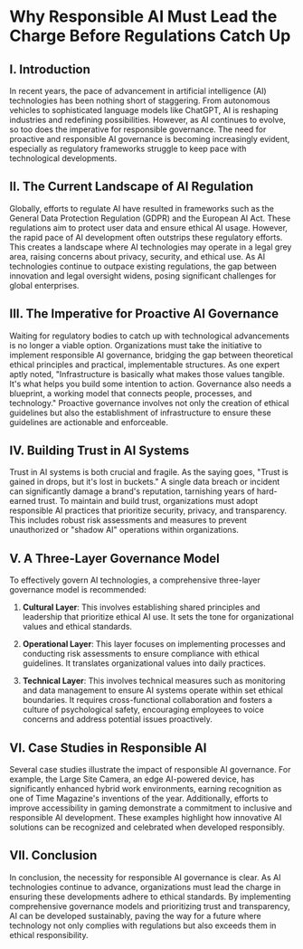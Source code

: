 # Why Responsible AI Must Lead the Charge Before Regulations Catch Up

## I. Introduction

In recent years, the pace of advancement in artificial intelligence (AI) technologies has been nothing short of staggering. From autonomous vehicles to sophisticated language models like ChatGPT, AI is reshaping industries and redefining possibilities. However, as AI continues to evolve, so too does the imperative for responsible governance. The need for proactive and responsible AI governance is becoming increasingly evident, especially as regulatory frameworks struggle to keep pace with technological developments.

## II. The Current Landscape of AI Regulation

Globally, efforts to regulate AI have resulted in frameworks such as the General Data Protection Regulation (GDPR) and the European AI Act. These regulations aim to protect user data and ensure ethical AI usage. However, the rapid pace of AI development often outstrips these regulatory efforts. This creates a landscape where AI technologies may operate in a legal grey area, raising concerns about privacy, security, and ethical use. As AI technologies continue to outpace existing regulations, the gap between innovation and legal oversight widens, posing significant challenges for global enterprises.

## III. The Imperative for Proactive AI Governance

Waiting for regulatory bodies to catch up with technological advancements is no longer a viable option. Organizations must take the initiative to implement responsible AI governance, bridging the gap between theoretical ethical principles and practical, implementable structures. As one expert aptly noted, "Infrastructure is basically what makes those values tangible. It's what helps you build some intention to action. Governance also needs a blueprint, a working model that connects people, processes, and technology." Proactive governance involves not only the creation of ethical guidelines but also the establishment of infrastructure to ensure these guidelines are actionable and enforceable.

## IV. Building Trust in AI Systems

Trust in AI systems is both crucial and fragile. As the saying goes, "Trust is gained in drops, but it's lost in buckets." A single data breach or incident can significantly damage a brand's reputation, tarnishing years of hard-earned trust. To maintain and build trust, organizations must adopt responsible AI practices that prioritize security, privacy, and transparency. This includes robust risk assessments and measures to prevent unauthorized or "shadow AI" operations within organizations.

## V. A Three-Layer Governance Model

To effectively govern AI technologies, a comprehensive three-layer governance model is recommended:

1. **Cultural Layer**: This involves establishing shared principles and leadership that prioritize ethical AI use. It sets the tone for organizational values and ethical standards.

2. **Operational Layer**: This layer focuses on implementing processes and conducting risk assessments to ensure compliance with ethical guidelines. It translates organizational values into daily practices.

3. **Technical Layer**: This involves technical measures such as monitoring and data management to ensure AI systems operate within set ethical boundaries. It requires cross-functional collaboration and fosters a culture of psychological safety, encouraging employees to voice concerns and address potential issues proactively.

## VI. Case Studies in Responsible AI

Several case studies illustrate the impact of responsible AI governance. For example, the Large Site Camera, an edge AI-powered device, has significantly enhanced hybrid work environments, earning recognition as one of Time Magazine's inventions of the year. Additionally, efforts to improve accessibility in gaming demonstrate a commitment to inclusive and responsible AI development. These examples highlight how innovative AI solutions can be recognized and celebrated when developed responsibly.

## VII. Conclusion

In conclusion, the necessity for responsible AI governance is clear. As AI technologies continue to advance, organizations must lead the charge in ensuring these developments adhere to ethical standards. By implementing comprehensive governance models and prioritizing trust and transparency, AI can be developed sustainably, paving the way for a future where technology not only complies with regulations but also exceeds them in ethical responsibility.